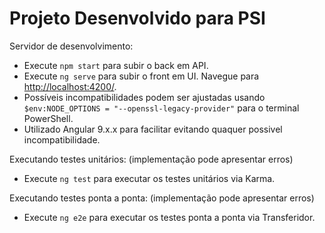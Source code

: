<!-- Título -->
<h1 class="titulo">Projeto Desenvolvido para PSI</h1>

<!-- Conteúdo -->
<div class="conteudo">
  <p>Servidor de desenvolvimento:</p>
  <ul>
    <li>Execute <code>npm start</code> para subir o back em API.</li>
    <li>Execute <code>ng serve</code> para subir o front em UI. Navegue para <a href="http://localhost:4200/">http://localhost:4200/</a>.</li>
    <li>Possíveis incompatibilidades podem ser ajustadas usando <code>$env:NODE_OPTIONS = "--openssl-legacy-provider"</code> para o terminal PowerShell.</li>
    <li>Utilizado Angular 9.x.x para facilitar evitando quaquer possivel incompatibilidade.</li>
  </ul>
  
  <p>Executando testes unitários: (implementação pode apresentar erros)</p>
  <ul>
    <li>Execute <code>ng test</code> para executar os testes unitários via Karma.</li>
  </ul>
  
  <p>Executando testes ponta a ponta: (implementação pode apresentar erros)</p>
  <ul>
    <li>Execute <code>ng e2e</code> para executar os testes ponta a ponta via Transferidor.</li>
  </ul>
</div>

</body>
</html>
